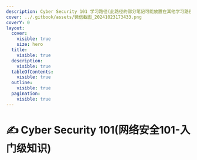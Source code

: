 ```yaml
---
description: Cyber Security 101 学习路径(此路径的部分笔记可能放置在其他学习路径下)
cover: ../.gitbook/assets/微信截图_20241023173433.png
coverY: 0
layout:
  cover:
    visible: true
    size: hero
  title:
    visible: true
  description:
    visible: true
  tableOfContents:
    visible: true
  outline:
    visible: true
  pagination:
    visible: true
---
```


# ✍️ Cyber Security 101(网络安全101-入门级知识)

